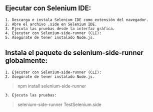 ## Ejecutar con Selenium IDE:
    1. Descarga e instala Selenium IDE como extensión del navegador.
    2. Abre el archivo .side en Selenium IDE.
    3. Ejecuta las pruebas desde la interfaz gráfica.
    4. Ejecutar con Selenium-side-runner (CLI):
    5. Asegúrate de tener instalado Node.js.

## Instala el paquete de selenium-side-runner globalmente:
    1. Ejecutar con Selenium-side-runner (CLI):
    2. Asegúrate de tener instalado Node.js.

> npm install selenium-side-runner

    3. Ejecuta las pruebas:

> selenium-side-runner TestSelenium.side
